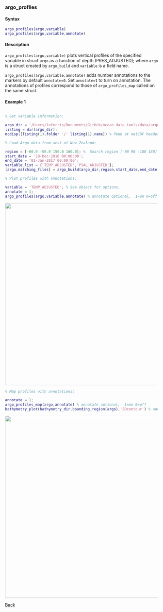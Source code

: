 ### argo_profiles

#### Syntax

```Matlab
argo_profiles(argo,variable) 
argo_profiles(argo,variable,annotate)
```
#### Description

``argo_profiles(argo,variable)`` plots vertical profiles of the specified variable in struct ``argo`` as a function of depth (PRES_ADJUSTED); where ``argo`` is a struct created by ``argo_build`` and ``variable`` is a field name.
 
``argo_profiles(argo,variable,annotate)`` adds number annotations to the markers by default ``annotate=0``. Set ``annotate=1`` to turn on annotation. The annotations of profiles correspond to those of ``argo_profiles_map`` called on the same struct.

#### Example 1


```Matlab

% Get variable information:

argo_dir = '/Users/lnferris/Documents/GitHub/ocean_data_tools/data/argo/*profiles*.nc';
listing = dir(argo_dir); 
ncdisp([listing(1).folder '/' listing(1).name]) % Peek at netCDF header info to inform choice of variable_list.

% Load Argo data from west of New Zealand:

region = [-60.0 -50.0 150.0 160.0]; %  Search region [-90 90 -180 180]
start_date = '28-Dec-2016 00:00:00';
end_date = '01-Jan-2017 00:00:00';
variable_list = {'TEMP_ADJUSTED','PSAL_ADJUSTED'};
[argo,matching_files] = argo_build(argo_dir,region,start_date,end_date,variable_list);

% Plot profiles with annotations:

variable = 'TEMP_ADJUSTED'; % See object for options.
annotate = 1; 
argo_profiles(argo,variable,annotate) % annotate optional,  1=on 0=off

```
<img src="https://user-images.githubusercontent.com/24570061/88327048-b04acc80-ccf4-11ea-8e1d-4ae00634953c.png" width="600">

```Matlab
% Map profiles with annotations:

annotate = 1; 
argo_profiles_map(argo,annotate) % annotate optional,  1=on 0=off
bathymetry_plot(bathymetry_dir,bounding_region(argo),'2Dcontour') % add bathymetry contours
```

<img src="https://user-images.githubusercontent.com/24570061/88327053-b2149000-ccf4-11ea-8d1d-c0493bf9ef43.png" width="600">

[Back](https://github.com/lnferris/ocean_data_tools#additional-functions-for-inspecting-argo-data-1)

